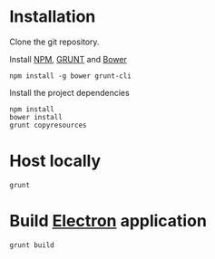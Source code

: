# Installation

Clone the git repository.

Install [NPM](https://www.npmjs.com/), [GRUNT](http://gruntjs.com/) and [Bower](http://bower.io/)

```
npm install -g bower grunt-cli
```

Install the project dependencies
```
npm install
bower install
grunt copyresources
```

# Host locally
```
grunt
```

# Build [Electron](http://electron.atom.io) application
```
grunt build
```